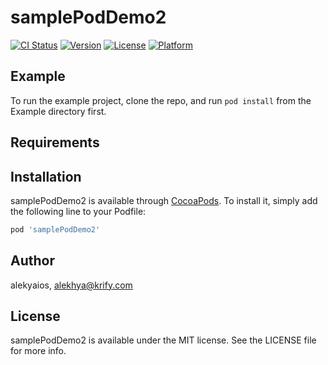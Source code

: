 # samplePodDemo2

[![CI Status](https://img.shields.io/travis/alekyaios/samplePodDemo2.svg?style=flat)](https://travis-ci.org/alekyaios/samplePodDemo2)
[![Version](https://img.shields.io/cocoapods/v/samplePodDemo2.svg?style=flat)](https://cocoapods.org/pods/samplePodDemo2)
[![License](https://img.shields.io/cocoapods/l/samplePodDemo2.svg?style=flat)](https://cocoapods.org/pods/samplePodDemo2)
[![Platform](https://img.shields.io/cocoapods/p/samplePodDemo2.svg?style=flat)](https://cocoapods.org/pods/samplePodDemo2)

## Example

To run the example project, clone the repo, and run `pod install` from the Example directory first.

## Requirements

## Installation

samplePodDemo2 is available through [CocoaPods](https://cocoapods.org). To install
it, simply add the following line to your Podfile:

```ruby
pod 'samplePodDemo2'
```

## Author

alekyaios, alekhya@krify.com

## License

samplePodDemo2 is available under the MIT license. See the LICENSE file for more info.
